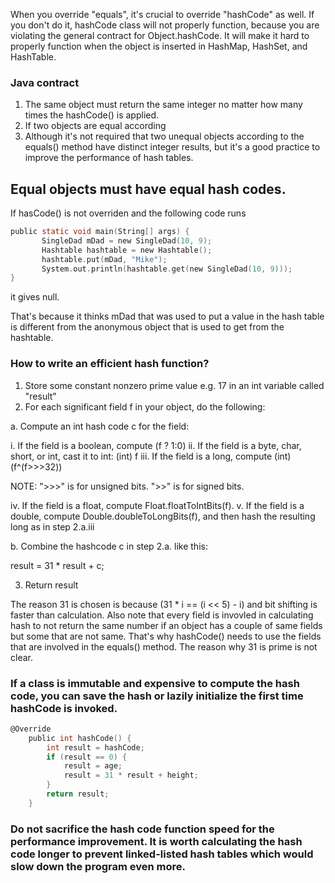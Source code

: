 When you override "equals", it's crucial to override "hashCode" as well. If you don't do it, hashCode class will not properly function, because you are violating the general contract for Object.hashCode. It will make it hard to properly function when the object is inserted in HashMap, HashSet, and HashTable.

### Java contract
1. The same object must return the same integer no matter how many times the hashCode() is applied.
2. If two objects are equal according
3. Although it's not required that two unequal objects according to the equals() method have distinct integer results, but it's a good practice to improve the performance of hash tables.

## Equal objects must have equal hash codes.

If hasCode() is not overriden and the following code runs

```c
public static void main(String[] args) {
       SingleDad mDad = new SingleDad(10, 9);
       Hashtable hashtable = new Hashtable();
       hashtable.put(mDad, "Mike");
       System.out.println(hashtable.get(new SingleDad(10, 9)));
}
```

it gives null.

That's because it thinks mDad that was used to put a value in the hash table is different from the  anonymous object that is used to get from the hashtable.

### How to write an efficient hash function?

1. Store some constant nonzero prime value e.g. 17 in an int variable called "result"
2. For each significant field f in your object, do the following:

a. Compute an int hash code c for the field:

i. If the field is a boolean, compute (f ? 1:0)
ii. If the field is a byte, char, short, or int, cast it to int: (int) f
iii. If the field is a long, compute (int) (f^(f>>>32))

NOTE: ">>>" is for unsigned bits. ">>" is for signed bits.

iv. If the field is a float, compute Float.floatToIntBits(f).
v. If the field is a double, compute Double.doubleToLongBits(f), and then hash the resulting long as in step 2.a.iii

b. Combine the hashcode c in step 2.a. like this:

result = 31 * result + c;

3. Return result

The reason 31 is chosen is because (31 * i == (i << 5) - i) and bit shifting is faster than calculation. Also note that every field is invovled in calculating hash to not return the same number if an object has a couple of same fields but some that are not same. That's why hashCode() needs to use the fields that are involved in the equals() method. The reason why 31 is prime is not clear.

### If a class is immutable and expensive to compute the hash code, you can save the hash or lazily initialize the first time hashCode is invoked.

```c
@Override
    public int hashCode() {
        int result = hashCode;
        if (result == 0) {
            result = age;
            result = 31 * result + height;
        }
        return result;
    }
```

### Do not sacrifice the hash code function speed for the performance improvement. It is worth calculating the hash code longer to prevent linked-listed hash tables which would slow down the program even more. 
